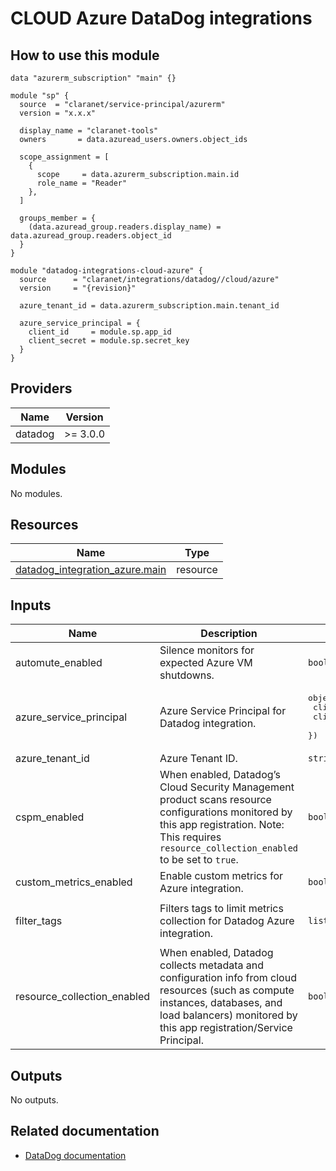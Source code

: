 # CLOUD Azure DataDog integrations

## How to use this module

```hcl
data "azurerm_subscription" "main" {}

module "sp" {
  source  = "claranet/service-principal/azurerm"
  version = "x.x.x"

  display_name = "claranet-tools"
  owners       = data.azuread_users.owners.object_ids

  scope_assignment = [
    {
      scope     = data.azurerm_subscription.main.id
      role_name = "Reader"
    },
  ]

  groups_member = {
    (data.azuread_group.readers.display_name) = data.azuread_group.readers.object_id
  }
}

module "datadog-integrations-cloud-azure" {
  source      = "claranet/integrations/datadog//cloud/azure"
  version     = "{revision}"

  azure_tenant_id = data.azurerm_subscription.main.tenant_id

  azure_service_principal = {
    client_id     = module.sp.app_id
    client_secret = module.sp.secret_key
  }
}

```

<!-- BEGIN_TF_DOCS -->
## Providers

| Name | Version |
|------|---------|
| datadog | >= 3.0.0 |

## Modules

No modules.

## Resources

| Name | Type |
|------|------|
| [datadog_integration_azure.main](https://registry.terraform.io/providers/Datadog/datadog/latest/docs/resources/integration_azure) | resource |

## Inputs

| Name | Description | Type | Default | Required |
|------|-------------|------|---------|:--------:|
| automute\_enabled | Silence monitors for expected Azure VM shutdowns. | `bool` | `false` | no |
| azure\_service\_principal | Azure Service Principal for Datadog integration. | <pre>object({<br>    client_id     = string<br>    client_secret = string<br>  })</pre> | n/a | yes |
| azure\_tenant\_id | Azure Tenant ID. | `string` | n/a | yes |
| cspm\_enabled | When enabled, Datadog’s Cloud Security Management product scans resource configurations monitored by this app registration. Note: This requires `resource_collection_enabled` to be set to `true`. | `bool` | `false` | no |
| custom\_metrics\_enabled | Enable custom metrics for Azure integration. | `bool` | `false` | no |
| filter\_tags | Filters tags to limit metrics collection for Datadog Azure integration. | `list(string)` | <pre>[<br>  "dd_monitoring:enabled"<br>]</pre> | no |
| resource\_collection\_enabled | When enabled, Datadog collects metadata and configuration info from cloud resources (such as compute instances, databases, and load balancers) monitored by this app registration/Service Principal. | `bool` | `null` | no |

## Outputs

No outputs.
<!-- END_TF_DOCS -->
## Related documentation

 - [DataDog documentation](https://docs.datadoghq.com/integrations/azure/#setup)
